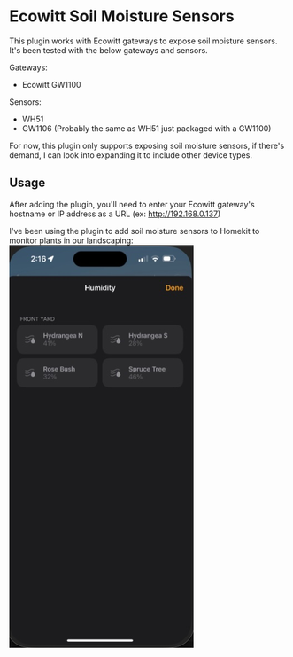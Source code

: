 # Ecowitt Soil Moisture Sensors

This plugin works with Ecowitt gateways to expose soil moisture sensors. It's been tested with the below gateways and sensors.

Gateways:
  - Ecowitt GW1100

Sensors:
  - WH51
  - GW1106 (Probably the same as WH51 just packaged with a GW1100)

For now, this plugin only supports exposing soil moisture sensors, if there's demand, I can look into expanding it to include other device types.

## Usage
After adding the plugin, you'll need to enter your Ecowitt gateway's hostname or IP address as a URL (ex: http://192.168.0.137)

I've been using the plugin to add soil moisture sensors to Homekit to monitor plants in our landscaping:
![homekit integration](https://github.com/WVandergrift/ecowitt-soil-moisture/blob/main/assets/homekit-01.jpg "Homekit Integration")

